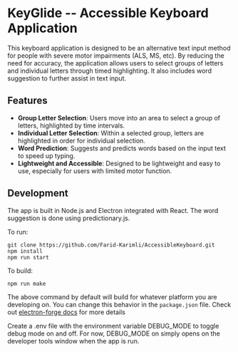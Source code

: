 # KeyGlide -- Accessible Keyboard Application

This keyboard application is designed to be an alternative text input method for people with severe motor impairments (ALS, MS, etc). By reducing the need for accuracy, the application allows users to select groups of letters and individual letters through timed highlighting. It also includes word suggestion to further assist in text input.

## Features

- **Group Letter Selection**: Users move into an area to select a group of letters, highlighted by time intervals.
- **Individual Letter Selection**: Within a selected group, letters are highlighted in order for individual selection.
- **Word Prediction**: Suggests and predicts words based on the input text to speed up typing.
- **Lightweight and Accessible**: Designed to be lightweight and easy to use, especially for users with limited motor function.

## Development

The app is built in Node.js and Electron integrated with React. The word suggestion is done using predictionary.js. 

To run: 

```
git clone https://github.com/Farid-Karimli/AccessibleKeyboard.git
npm install
npm run start
```

To build:

```
npm run make
```

The above command by default will build for whatever platform you are developing on. You can change this behavior in the `package.json` file. Check out [electron-forge docs](https://www.electronforge.io/) for more details  

Create a .env file with the environment variable DEBUG_MODE to toggle debug mode on and off. For now, DEBUG_MODE on simply opens on the developer tools window when the app is run. 
